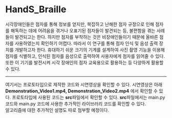 # HandS_Braille
시각장애인들은 점자를 통해 정보를 얻지만, 복잡하고 난해한 점자 규정으로 인해 점자를 해독하는 데에 어려움을 겪거나 오표기된 점자들이 발견되는 등, 불편함을 겪는 사례들이 발견되고는 한다. 하지만 점자를 부착하는 것은 비장애인들이기 때문에 올바른 점자를 사용하였는지 확인하기 어렵다. 따라서 이 연구를 통해 점자 인식 및 음성 출력 장치를 개발하고자 한다. 휴대하기 쉬운 크기의 기계를 설계하여 사진 촬영 기능을 이용해 점자를 식별하고, 인식된 점자를 음성으로 출력하여 사용자에게 점자를 읽어줄 수 있다. 또한 이 기기를 발전시켜 시각 장애인의 점자 교육용으로 활용하는 등 다양하게 활용할 수 있다.

* * *
여기서는 프로토타입으로 제작한 코드와 시연영상을 확인할 수 있다.
시연영상은 아래 **Demonstration_Video1.mp4, Demonstration_Video2.mp4** 에서 확인할 수 있다. 
프로토타입에 사용된 코드는 **src**파일에서 확인할 수 있다. **src**파일에서는 main.py코드와 main.py 코드에 사용한 추가적인 라이브러리 코드를 확인할 수 있다.    
알고리즘에 대한 추가적인 설명도 따로 첨부할 예정이다.

